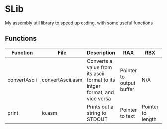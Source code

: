 # SLib
My assembly util library to speed up coding, with some useful functions

## Functions

| Function      | File              | Description                                                                 | RAX                      | RBX               | RDX              | R10                  |
| ------------- | ----------------- | --------------------------------------------------------------------------- | ------------------------ | ----------------- | ---------------- | -------------------- |
| convertAscii  | convertAscii.asm  | Converts a value from its ascii format to its intger format, and vice versa | Pointer to output buffer | N/A               | Pointer to input | 0 (atoi) or 1 (itoa) |
| print         | io.asm            | Prints out a string to STDOUT                                               | Pointer to text          | Pointer to length | N/A              | N/A                  |
